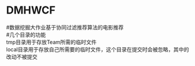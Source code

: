 DMHWCF
======

#数据挖掘大作业基于协同过滤推荐算法的电影推荐  
#几个目录的功能  
tmp目录用于存放Team所需的临时文件  
local目录用于存放自己所需要的临时文件，这个目录在提交时会被忽略，其中的改动不被提交    
